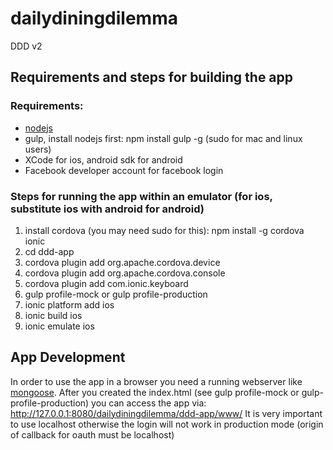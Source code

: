 # dailydiningdilemma

DDD v2

## Requirements and steps for building the app

### Requirements:
- [nodejs](http://nodejs.org/)
- gulp, install nodejs first: npm install gulp -g (sudo for mac and linux users)
- XCode for ios, android sdk for android
- Facebook developer account for facebook login

### Steps for running the app within an emulator (for ios, substitute ios with android for android)
1. install cordova (you may need sudo for this): npm install -g cordova ionic
2. cd ddd-app
3. cordova plugin add org.apache.cordova.device
4. cordova plugin add org.apache.cordova.console
5. cordova plugin add com.ionic.keyboard
6. gulp profile-mock or gulp profile-production 
7. ionic platform add ios
8. ionic build ios
9. ionic emulate ios

## App Development
In order to use the app in a browser you need a running webserver like [mongoose](http://cesanta.com/mongoose.shtml).
After you created the index.html (see gulp profile-mock or gulp-profile-production) you can access the app via:
http://127.0.0.1:8080/dailydiningdilemma/ddd-app/www/
It is very important to use localhost otherwise the login will not work in production mode (origin of callback for oauth must be localhost)

